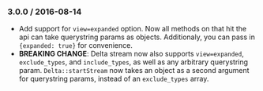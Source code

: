 ### 3.0.0 / 2016-08-14

* Add support for `view=expanded` option. Now all methods on that hit the api
  can take querystring params as objects. Additionaly, you can pass in
  `{expanded: true}` for convenience.
* **BREAKING CHANGE**: Delta stream now also supports `view=expanded`, `exclude_types`, and
  `include_types`, as well as any arbitrary querystring param.
  `Delta::startStream` now takes an object as a second argument for querystring
  params, instead of an `exclude_types` array.
